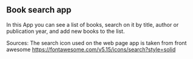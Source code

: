 ## Book search app

In this App you can see a list of books, search on it by title, author or publication year, and add new books to the list.


Sources: 
The search icon used on the web page app is taken from front awesome
https://fontawesome.com/v5.15/icons/search?style=solid

